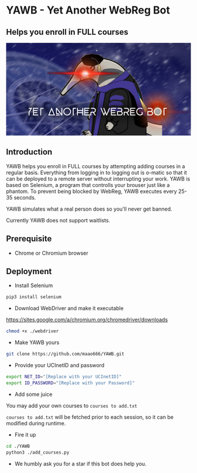 # YAWB - Yet Another WebReg Bot

## Helps you enroll in FULL courses

![banner](assets/repository_banner.jpg "Repository Banner Image")

## Introduction

YAWB helps you enroll in FULL courses by attempting adding courses in a
regular basis.
Everything from logging in to logging out is o-matic so that it can be deployed
to a remote server without interrupting your work.
YAWB is based on Selenium, a program that controlls your brouser just like a phantom.
To prevent being blocked by WebReg, YAWB executes every 25-35 seconds.

YAWB simulates what a real person does so you'll never get banned.

Currently YAWB does not support waitlists.

## Prerequisite

* Chrome or Chromium browser

## Deployment

* Install Selenium

```bash
pip3 install selenium
```

* Download WebDriver and make it executable

<https://sites.google.com/a/chromium.org/chromedriver/downloads>

```bash
chmod +x ./webdriver
```

* Make YAWB yours

```bash
git clone https://github.com/maao666/YAWB.git
```

* Provide your UCInetID and password

```bash
export NET_ID="[Replace with your UCInetID]"
export ID_PASSWORD="[Replace with your Password]"
```

* Add some juice

You may add your own courses to ```courses to add.txt```

```courses to add.txt``` will be fetched prior to each session, so
 it can be modified during runtime.

* Fire it up

```bash
cd ./YAWB
python3 ./add_courses.py
```

* We humbly ask you for a star if this bot does help you.
